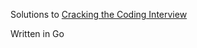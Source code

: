 Solutions to [Cracking the Coding Interview](https://www.crackingthecodinginterview.com/) 

Written in Go